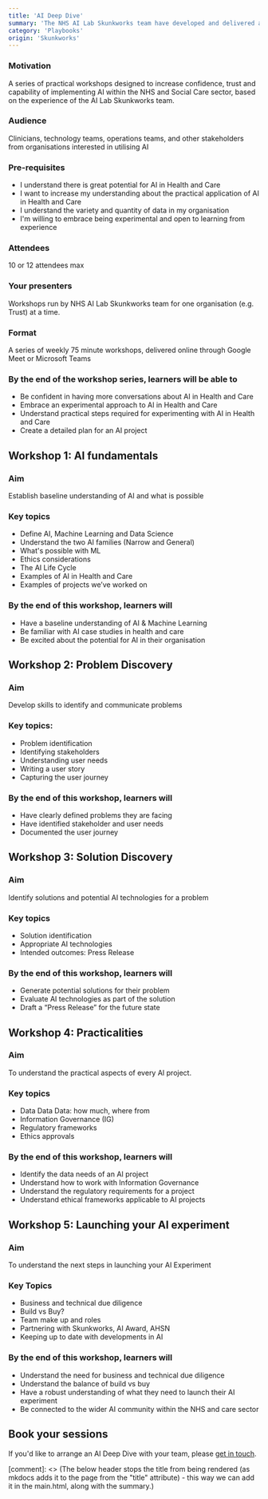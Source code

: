 ```yaml
---
title: 'AI Deep Dive'
summary: 'The NHS AI Lab Skunkworks team have developed and delivered a series of workshops to improve confidence working with AI.'
category: 'Playbooks'
origin: 'Skunkworks'
---
```


### Motivation

A series of practical workshops designed to increase confidence, trust and capability of implementing AI within the NHS and Social Care sector, based on the experience of the AI Lab Skunkworks team.

### Audience

Clinicians, technology teams, operations teams, and other stakeholders from organisations interested in utilising AI

### Pre-requisites

* I understand there is great potential for AI in Health and Care
* I want to increase my understanding about the practical application of AI in Health and Care
* I understand the variety and quantity of data in my organisation
* I'm willing to embrace being experimental and open to learning from experience 

### Attendees

10 or 12 attendees max 

### Your presenters

Workshops run by NHS AI Lab Skunkworks team for one organisation (e.g. Trust) at a time.

### Format

A series of weekly 75 minute workshops, delivered online through Google Meet or Microsoft Teams

### By the end of the workshop series, learners will be able to

* Be confident in having more conversations about AI in Health and Care 
* Embrace an experimental approach to AI in Health and Care
* Understand practical steps required for experimenting with AI in Health and Care
* Create a detailed plan for an AI project

## Workshop 1: AI fundamentals 

### Aim

Establish baseline understanding of AI and what is possible

### Key topics

* Define AI, Machine Learning and Data Science
* Understand the two AI families (Narrow and General)
* What's possible with ML
* Ethics considerations
* The AI Life Cycle 
* Examples of AI in Health and Care
* Examples of projects we’ve worked on

### By the end of this workshop, learners will

* Have a baseline understanding of AI & Machine Learning
* Be familiar with AI case studies in health and care
* Be excited about the potential for AI in their organisation

## Workshop 2: Problem Discovery

### Aim

Develop skills to identify and communicate problems

### Key topics: 

* Problem identification
* Identifying stakeholders
* Understanding user needs 
* Writing a user story 
* Capturing the user journey

### By the end of this workshop, learners will

* Have clearly defined problems they are facing
* Have identified stakeholder and user needs
* Documented the user journey

## Workshop 3: Solution Discovery

### Aim

Identify solutions and potential AI technologies for a problem

### Key topics

* Solution identification
* Appropriate AI technologies
* Intended outcomes: Press Release

### By the end of this workshop, learners will

* Generate potential solutions for their problem
* Evaluate AI technologies as part of the solution
* Draft a “Press Release” for the future state

## Workshop 4: Practicalities

### Aim

To understand the practical aspects of every AI project.

### Key topics

* Data Data Data: how much, where from
* Information Governance (IG)
* Regulatory frameworks
* Ethics approvals

### By the end of this workshop, learners will

* Identify the data needs of an AI project
* Understand how to work with Information Governance
* Understand the regulatory requirements for a project
* Understand ethical frameworks applicable to AI projects

## Workshop 5: Launching your AI experiment

### Aim

To understand the next steps in launching your AI Experiment 

### Key Topics

* Business and technical due diligence
* Build vs Buy?
* Team make up and roles
* Partnering with Skunkworks, AI Award, AHSN
* Keeping up to date with developments in AI

### By the end of this workshop, learners will

* Understand the need for business and technical due diligence
* Understand the balance of build vs buy
* Have a robust understanding of what they need to launch their AI experiment
* Be connected to the wider AI community within the NHS and care sector

## Book your sessions

If you'd like to arrange an AI Deep Dive with your team, please [get in touch](mailto:england.aiskunkworks@nhs.net?subject=AI%20Deep%20Dive%20enquiry).

[comment]: <> (The below header stops the title from being rendered (as mkdocs adds it to the page from the "title" attribute) - this way we can add it in the main.html, along with the summary.)
#